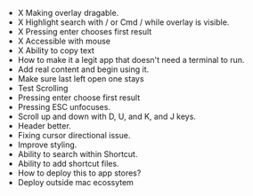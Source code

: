- X Making overlay dragable. 
- X Highlight search with / or Cmd / while overlay is visible. 
- X  Pressing enter chooses first result
- X Accessible with mouse
- X Ability to copy text
- How to make it a legit app that doesn't need a terminal to run. 
- Add real content and begin using it. 
- Make sure last left open one stays
- Test Scrolling
- Pressing enter choose first result 
- Pressing ESC unfocuses.
- Scroll up and down with D, U, and K, and J keys. 
- Header better. 
- Fixing cursor directional issue. 
- Improve styling. 
- Ability to search within Shortcut. 
- Ability to add shortcut files. 
- How to deploy this to app stores?
- Deploy outside mac ecossytem 